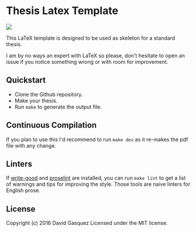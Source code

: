 # Thesis Latex Template

[![](https://img.shields.io/badge/license-MIT-blue.svg)](http://opensource.org/licenses/MIT)

This LaTeX template is designed to be used as skeleton for a standard thesis.

I am by no ways an expert with LaTeX so please, don't hesitate to open an issue
if you notice something wrong or with room for improvement.

## Quickstart
- Clone the Github repository.
- Make your thesis.
- Run `make` to generate the output file.

## Continuous Compilation
If you plan to use this I'd recommend to run `make dev` as it re-makes the
pdf file with any change.

## Linters
If [write-good] and [proselint] are installed, you can run `make lint` to get a
list of warnings and tips for improving the style. Those tools are naive linters
for English prose.

[write-good]: https://github.com/btford/write-good
[proselint]: https://github.com/amperser/proselint


## License
Copyright (c) 2016 David Gasquez Licensed under the MIT license.
